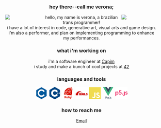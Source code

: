 <div align="center">

  ### hey there--call me verona; 

  <p>   
   <img src="https://github.com/metavenoma/metavenoma/blob/main/assets/computer.png" min-width="120px" max-width="120px" width="120px" align="left">  
   <img src="https://github.com/metavenoma/metavenoma/blob/main/assets/computer.png" min-width="120px" max-width="120px" width="120px" align="right"> 
    hello, my name is verona, a brazilian trans programmer! <br>
    i have a lot of interest in code, generative art, visual arts and game design.<br>
    i'm also a performer, and plan on implementing programming to enhance my performances.
  </p>

</div>

<div align="center">

  ### what i'm working on

  <p>
    i'm a software engineer at <a href="https://github.com/capimbr" target="_blank">Capim</a><br>
    i study and make a bunch of cool projects at <a href="https://github.com/metavenoma/42" target="_blank">42</a><br>
  </p>

</div>

<div align="center">

  ### languages and tools

  <p>
    <img src="https://raw.githubusercontent.com/devicons/devicon/master/icons/c/c-plain.svg" alt="C" width="40" height="40"/>
    <img src="https://raw.githubusercontent.com/devicons/devicon/master/icons/cplusplus/cplusplus-plain.svg" alt="CPP" width="40" height="40"/>
    <img src="https://raw.githubusercontent.com/devicons/devicon/master/icons/ruby/ruby-plain-wordmark.svg" alt="Ruby" width="40" height="40"/>
    <img src="https://raw.githubusercontent.com/devicons/devicon/master/icons/rails/rails-plain-wordmark.svg" alt="Rails" width="40" height="40"/>
    <img src="https://raw.githubusercontent.com/devicons/devicon/master/icons/javascript/javascript-plain.svg" alt="JavaScript" width="40" height="40"/>
    <img src="https://raw.githubusercontent.com/devicons/devicon/master/icons/vuejs/vuejs-original-wordmark.svg" alt="Vue" width="40" height="40"/>
    <img src="https://raw.githubusercontent.com/devicons/devicon/master/icons/p5js/p5js-original.svg" alt="p5js" width="40" height="40"/>
  </p>

</div>


<div align="center">

  ### how to reach me

  <p>
    <a href="mailto:veronauan@gmail.com">Email</a>
  </p>

</div>
